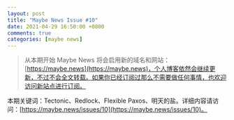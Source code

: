 ```yaml
---
layout: post
title: "Maybe News Issue #10"
date: 2021-04-29 16:50:00 +0800
comments: true
categories: [maybe news]
---
```


> 从本期开始 Maybe News 将会启用新的域名和网站：[https://maybe.news](https://maybe.news)，个人博客依然会继续更新，不过不会全文转载。如果你已经订阅过那么不需要做任何事情，也欢迎访问新站点进行订阅。

本期关键词：Tectonic、Redlock、Flexible Paxos、明天的盐。详细内容请访问：[https://maybe.news/issues/10](https://maybe.news/issues/10)。
